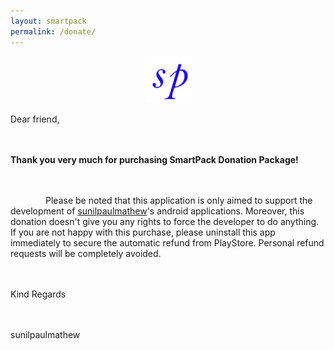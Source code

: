 ```yaml
---
layout: smartpack
permalink: /donate/
---
```


<style>
    tab1 { padding-left: 4em; }
</style>

<p style="text-align: center;"><img src="https://github.com/SmartPack/SmartPack.github.io/blob/master/asset/pic009.png?raw=true" alt="" width="75" height="75" /></p>

<p style="text-align: justify;">Dear friend,<br><br>

<br><strong>Thank you very much for purchasing SmartPack Donation Package!</strong><br><br>

<br><tab1>Please be noted that this application is only aimed to support the development of <a href="https://play.google.com/store/apps/dev?id=5836199813143882901" target="_blank">sunilpaulmathew</a>'s android applications. Moreover, this donation doesn't give you any rights to force the developer to do anything. If you are not happy with this purchase, please uninstall this app immediately to secure the automatic refund from PlayStore. Personal refund requests will be completely avoided.<br><br>

<br>Kind Regards<br><br>

<br>sunilpaulmathew</tab1></p>
